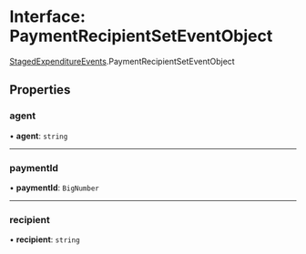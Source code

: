 # Interface: PaymentRecipientSetEventObject

[StagedExpenditureEvents](../modules/StagedExpenditureEvents.md).PaymentRecipientSetEventObject

## Properties

### agent

• **agent**: `string`

___

### paymentId

• **paymentId**: `BigNumber`

___

### recipient

• **recipient**: `string`
